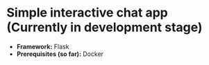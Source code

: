 # Simple interactive chat app (Currently in development stage)

- **Framework:** Flask
- **Prerequisites (so far):** Docker

